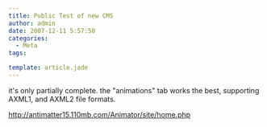 ```yaml
---
title: Public Test of new CMS
author: admin
date: 2007-12-11 5:57:50
categories:
  - Meta
tags: 

template: article.jade
---
```


it's only partially complete. the "animations" tab works the best, supporting AXML1, and AXML2 file formats.

http://antimatter15.110mb.com/Animator/site/home.php
